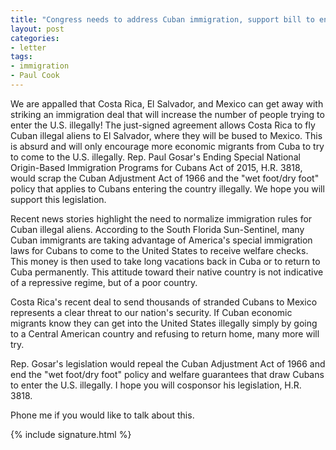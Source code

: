 ```yaml
---
title: "Congress needs to address Cuban immigration, support bill to end special status"
layout: post
categories:
- letter
tags:
- immigration
- Paul Cook
---
```


We are appalled that Costa Rica, El Salvador, and Mexico can get away with striking an immigration deal that will increase the number of people trying to enter the U.S. illegally! The just-signed agreement allows Costa Rica to fly Cuban illegal aliens to El Salvador, where they will be bused to Mexico. This is absurd and will only encourage more economic migrants from Cuba to try to come to the U.S. illegally. Rep. Paul Gosar's Ending Special National Origin-Based Immigration Programs for Cubans Act of 2015, H.R. 3818, would scrap the Cuban Adjustment Act of 1966 and the "wet foot/dry foot" policy that applies to Cubans entering the country illegally. We hope you will support this legislation.

Recent news stories highlight the need to normalize immigration rules for Cuban illegal aliens. According to the South Florida Sun-Sentinel, many Cuban immigrants are taking advantage of America's special immigration laws for Cubans to come to the United States to receive welfare checks. This money is then used to take long vacations back in Cuba or to return to Cuba permanently. This attitude toward their native country is not indicative of a repressive regime, but of a poor country.

Costa Rica's recent deal to send thousands of stranded Cubans to Mexico represents a clear threat to our nation's security. If Cuban economic migrants know they can get into the United States illegally simply by going to a Central American country and refusing to return home, many more will try.

Rep. Gosar's legislation would repeal the Cuban Adjustment Act of 1966 and end the "wet foot/dry foot" policy and welfare guarantees that draw Cubans to enter the U.S. illegally. I hope you will cosponsor his legislation, H.R. 3818.

Phone me if you would like to talk about this.

{% include signature.html %}
